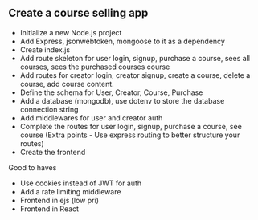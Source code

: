 ## Create a course selling app

 - Initialize a new Node.js project
 - Add Express, jsonwebtoken, mongoose to it as a dependency 
 - Create index.js
 - Add route skeleton for user login, signup, purchase a course, sees all courses, sees the purchased courses course
 - Add routes for creator login, creator signup, create a course, delete a course, add course content.
 - Define the schema for User, Creator, Course, Purchase
 - Add a database (mongodb), use dotenv to store the database connection string
 - Add middlewares for user and creator auth
 - Complete the routes for user login, signup, purchase a course, see course (Extra points - Use express routing to better structure your routes)
 - Create the frontend


 Good to haves
  - Use cookies instead of JWT for auth
  - Add a rate limiting middleware
  - Frontend in ejs (low pri)
  - Frontend in React
